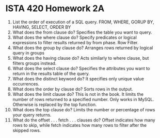 # ISTA 420 Homework 2A

1. List the order of execution of a SQL query. FROM, WHERE, GORUP BY, HAVING, SELECT, ORDER BY
2. What does the from clause do? Specifies the table you want to query.
3. What does the where clause do? Specify predicates or logical expressions to filter results returned by from phase. Row Filter.
4. What does the group by clause do? Arranges rows returned by logical query in groups
5. What does the having clause do? Acts similarly to where clause, but filters groups instead.
6. What does the select clause do? Specifies the attributes you want to return in the results table of the query.
7. What does the distinct keyword do? It specifies only unique value occurrences.
8. What does the order by clause do? Sorts rows in the output.
9. What does the limit clause do? This is not in the book. It limits the number of rows returned to a specified number. Only works in MySQL. Otherwise is replaced by the top function.
10. What does the top clause do? Limits the number or percentage of rows your query returns.  
11. What do the offset . . . fetch . . . clauses do? Offset indicates how many rows to skip, while fetch indicates how many rows to filter after the skipped rows.
 
